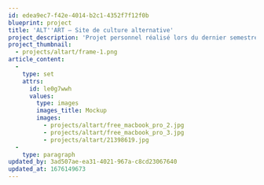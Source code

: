 ```yaml
---
id: edea9ec7-f42e-4014-b2c1-4352f7f12f0b
blueprint: project
title: 'ALT''ART — Site de culture alternative'
project_description: 'Projet personnel réalisé lors du dernier semestre sur le thème "Hors-champ". ATL''ART est un site de documentation sur les cultures artistiques Alternatives.'
project_thumbnail:
  - projects/altart/frame-1.png
article_content:
  -
    type: set
    attrs:
      id: le0g7wwh
      values:
        type: images
        images_title: Mockup
        images:
          - projects/altart/free_macbook_pro_2.jpg
          - projects/altart/free_macbook_pro_3.jpg
          - projects/altart/21398619.jpg
  -
    type: paragraph
updated_by: 3ad507ae-ea31-4021-967a-c8cd23067640
updated_at: 1676149673
---
```

